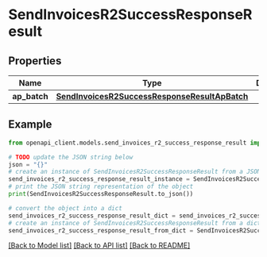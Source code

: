 # SendInvoicesR2SuccessResponseResult


## Properties

Name | Type | Description | Notes
------------ | ------------- | ------------- | -------------
**ap_batch** | [**SendInvoicesR2SuccessResponseResultApBatch**](SendInvoicesR2SuccessResponseResultApBatch.md) |  | [optional] 

## Example

```python
from openapi_client.models.send_invoices_r2_success_response_result import SendInvoicesR2SuccessResponseResult

# TODO update the JSON string below
json = "{}"
# create an instance of SendInvoicesR2SuccessResponseResult from a JSON string
send_invoices_r2_success_response_result_instance = SendInvoicesR2SuccessResponseResult.from_json(json)
# print the JSON string representation of the object
print(SendInvoicesR2SuccessResponseResult.to_json())

# convert the object into a dict
send_invoices_r2_success_response_result_dict = send_invoices_r2_success_response_result_instance.to_dict()
# create an instance of SendInvoicesR2SuccessResponseResult from a dict
send_invoices_r2_success_response_result_from_dict = SendInvoicesR2SuccessResponseResult.from_dict(send_invoices_r2_success_response_result_dict)
```
[[Back to Model list]](../README.md#documentation-for-models) [[Back to API list]](../README.md#documentation-for-api-endpoints) [[Back to README]](../README.md)


